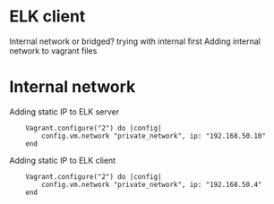 # ELK client 

Internal network or bridged?
trying with internal first
Adding internal network to vagrant files

# Internal network

Adding static IP to ELK server 

        Vagrant.configure("2") do |config|
            config.vm.network "private_network", ip: "192.168.50.10"
        end

Adding static IP to ELK client

        Vagrant.configure("2") do |config|
            config.vm.network "private_network", ip: "192.168.50.4"
        end


